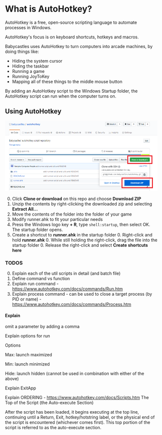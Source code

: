 # What is AutoHotkey?
AutoHotkey is a free, open-source scripting language to automate processes in Windows.

AutoHotkey's focus is on keyboard shortcuts, hotkeys and macros.

Babycastles uses AutoHotkey to turn computers into arcade machines, by doing things like:
* Hiding the system cursor
* Hiding the taskbar
* Running a game
* Running JoyToKey
* Mapping all of these things to the middle mouse button

By adding an AutoHotkey script to the Windows Startup folder, the AutoHotkey script can run when the computer turns on.

## Using AutoHotkey
![download_screenshot](/screenshots/download.png?raw=true)

0. Click **Clone or download** on this repo and choose **Download ZIP**
0. Unzip the contents by right-clicking the downloaded zip and selecting **Extract All...**
0. Move the contents of the folder into the folder of your game
0. Modify runner.ahk to fit your particular needs
0. Press the Windows logo key  **+ R**, type `shell:startup`, then select OK. The startup folder opens.
0. Create a shortcut to **runner.ahk** in the startup folder
    0. Right-click and hold **runner.ahk**
    0. While still holding the right-click, drag the file into the startup folder
    0. Release the right-click and select **Create shortcuts here**


### TODOS

0. Explain each of the util scripts in detail (and batch file)
0. Define command vs function
0. Explain run command - https://www.autohotkey.com/docs/commands/Run.htm
0. Explain process command  - can be used to close a target process (by PID or name) - https://www.autohotkey.com/docs/commands/Process.htm

#### Explain 
omit a parameter by adding a comma

Explain options for run 

Options

Max: launch maximized

Min: launch minimized

Hide: launch hidden (cannot be used in combination with either of the above)

Explain 
ExitApp

Explain
ORDERING - https://www.autohotkey.com/docs/Scripts.htm
The Top of the Script (the Auto-execute Section)

After the script has been loaded, it begins executing at the top line, continuing until 
	a Return, Exit, hotkey/hotstring label, or the physical end of the script is encountered (whichever comes first). 
This top portion of the script is referred to as the auto-execute section.
